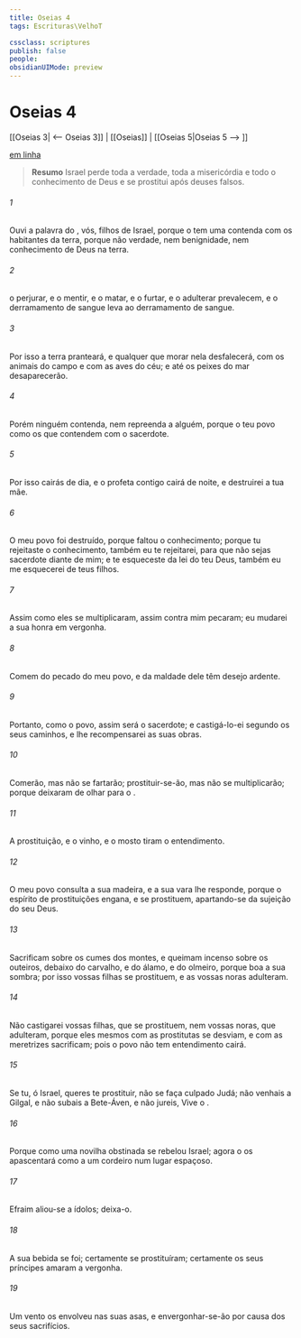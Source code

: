 ```yaml
---
title: Oseias 4
tags: Escrituras\VelhoT

cssclass: scriptures
publish: false
people:
obsidianUIMode: preview
---
```


# Oseias 4
[[Oseias 3| <-- Oseias 3]] | [[Oseias]] | [[Oseias 5|Oseias 5 --> ]]

[em linha](https://churchofjesuschrist.org/study/scriptures/ot/hosea/4?lang=por)

> __Resumo__
Israel perde toda a verdade, toda a misericórdia e todo o conhecimento de Deus e se prostitui após deuses falsos.

###### 1 
Ouvi a palavra do , vós, filhos de Israel, porque o  tem uma contenda com os habitantes da terra, porque não  verdade, nem benignidade, nem conhecimento de Deus na terra.

###### 2 
 o perjurar, e o mentir, e o matar, e o furtar, e o adulterar prevalecem, e o derramamento de sangue leva ao derramamento de sangue.

###### 3 
Por isso a terra pranteará, e qualquer que morar nela desfalecerá, com os animais do campo e com as aves do céu; e até os peixes do mar desaparecerão.

###### 4 
Porém ninguém contenda, nem repreenda a alguém, porque o teu povo  como os que contendem com o sacerdote.

###### 5 
Por isso cairás de dia, e o profeta contigo cairá de noite, e destruirei a tua mãe.

###### 6 
O meu povo foi destruído, porque  faltou o conhecimento; porque tu rejeitaste o conhecimento, também eu te rejeitarei, para que não sejas sacerdote diante de mim; e  te esqueceste da lei do teu Deus, também eu me esquecerei de teus filhos.

###### 7 
Assim como eles se multiplicaram, assim contra mim pecaram; eu mudarei a sua honra em vergonha.

###### 8 
Comem do pecado do meu povo, e da maldade dele têm desejo ardente.

###### 9 
Portanto, como o povo, assim será o sacerdote; e castigá-lo-ei segundo os seus caminhos, e lhe recompensarei as suas obras.

###### 10 
Comerão, mas não se fartarão; prostituir-se-ão, mas não se multiplicarão; porque deixaram de olhar para o .

###### 11 
A prostituição, e o vinho, e o mosto tiram o entendimento.

###### 12 
O meu povo consulta a sua madeira, e a sua vara lhe responde, porque o espírito de prostituições  engana, e se prostituem, apartando-se da sujeição do seu Deus.

###### 13 
Sacrificam sobre os cumes dos montes, e queimam incenso sobre os outeiros, debaixo do carvalho, e do álamo, e do olmeiro, porque  boa a sua sombra; por isso vossas filhas se prostituem, e as vossas noras adulteram.

###### 14 
Não castigarei vossas filhas, que se prostituem, nem vossas noras, que adulteram, porque eles mesmos com as prostitutas se desviam, e com as meretrizes sacrificam; pois o povo  não tem entendimento cairá.

###### 15 
Se tu, ó Israel, queres te prostituir,  não se faça culpado Judá; não venhais a Gilgal, e não subais a Bete-Áven, e não jureis,  Vive o .

###### 16 
Porque como uma novilha obstinada se rebelou Israel; agora o  os apascentará como a um cordeiro num lugar espaçoso.

###### 17 
Efraim aliou-se a ídolos; deixa-o.

###### 18 
A sua bebida se foi; certamente se prostituíram; certamente os seus príncipes amaram a vergonha.

###### 19 
Um vento os envolveu nas suas asas, e envergonhar-se-ão por causa dos seus sacrifícios.

